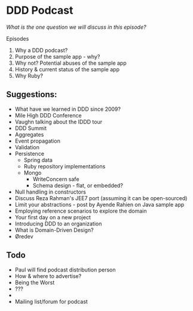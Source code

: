 DDD Podcast
===========

_What is the *one* question we will discuss in this episode?_

Episodes

1. Why a DDD podcast?
1. Purpose of the sample app - why?
1. Why not? Potential abuses of the sample app
1. History & current status of the sample app
1. Why Ruby?


## Suggestions:

* What have we learned in DDD since 2009?
* Mile High DDD Conference
* Vaughn talking about the IDDD tour
* DDD Summit
* Aggregates
* Event propagation
* Validation
* Persistence
  * Spring data
  * Ruby repository implementations
  * Mongo
    * WriteConcern safe
    * Schema design - flat, or embedded?
* Null handling in constructors
* Discuss Reza Rahman's JEE7 port (assuming it can be open-sourced)
* Limit your abstractions - post by Ayende Rahien on Java sample app
* Employing reference scenarios to explore the domain
* Your first day on a new project
* Introducing DDD to an organization
* What is Domain-Driven Design?
* Øredev 

## Todo

* Paul will find podcast distribution person
* How & where to advertise?
 * Being the Worst
 * ???
 * 
* Mailing list/forum for podcast
